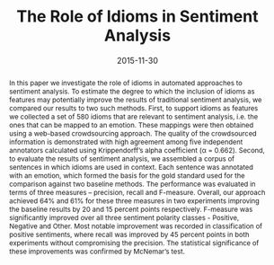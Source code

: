 ---
title: "The Role of Idioms in Sentiment Analysis"
authors:
- L Williams
- C Bannister
- M Arribas-Ayllon
- A Preece
- I Spasic
date: "2015-11-30"
doi: "https://doi.org/10.1016/j.eswa.2015.05.039"

# Schedule page publish date (NOT publication's date).
publishDate: ""

# Publication type.
# Legend: 0 = Uncategorized; 1 = Conference paper; 2 = Journal article;
# 3 = Preprint / Working Paper; 4 = Report; 5 = Book; 6 = Book section;
# 7 = Thesis; 8 = Patent
publication_types: ["2"]

# Publication name and optional abbreviated publication name.
publication: 'Expert Systems with Applications'
publication_short: ""

abstract: In this paper we investigate the role of idioms in automated approaches to sentiment analysis. To estimate the degree to which the inclusion of idioms as features may potentially improve the results of traditional sentiment analysis, we compared our results to two such methods. First, to support idioms as features we collected a set of 580 idioms that are relevant to sentiment analysis, i.e. the ones that can be mapped to an emotion. These mappings were then obtained using a web-based crowdsourcing approach. The quality of the crowdsourced information is demonstrated with high agreement among five independent annotators calculated using Krippendorff’s alpha coefficient (α = 0.662). Second, to evaluate the results of sentiment analysis, we assembled a corpus of sentences in which idioms are used in context. Each sentence was annotated with an emotion, which formed the basis for the gold standard used for the comparison against two baseline methods. The performance was evaluated in terms of three measures – precision, recall and F-measure. Overall, our approach achieved 64% and 61% for these three measures in two experiments improving the baseline results by 20 and 15 percent points respectively. F-measure was significantly improved over all three sentiment polarity classes - Positive, Negative and Other. Most notable improvement was recorded in classification of positive sentiments, where recall was improved by 45 percent points in both experiments without compromising the precision. The statistical significance of these improvements was confirmed by McNemar’s test.

# Summary. An optional shortened abstract.
summary: 

tags:
- Emotion recognition
- Sentiment analysis
- Natural language processing
- User-generated content
- Tagging
featured: true

# links:
# - icon: arxiv
#   icon_pack: ai
#   name: arXiv:1904.04067
#   url: https://arxiv.org/abs/1904.04067
# - icon: inspire
#   icon_pack: ai
#   name: inspire1728738
#   url: https://inspirehep.net/literature/1728738
# - icon: springer
#   icon_pack: ai
#   name: JHEP 07 (2019) 123
#   url: https://doi.org/10.1007/JHEP07(2019)123
  
---